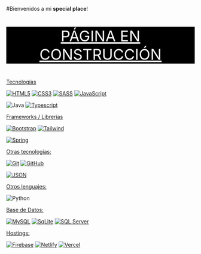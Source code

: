 #Bienvenidos a mi **special place**!

<p style="font-size: 40; color: white; background-color: black; text-align: center; text-decoration: underline;">PÁGINA EN CONSTRUCCIÓN</p>

<p style="text-decoration: underline;">Tecnologías</p>

[![HTML5](https://img.shields.io/badge/-HTML5-E34F26?style=plastic&logo=html5&logoColor=white&link=https://github.com/kildegaard)](https://github.com/kildegaard)
[![CSS3](https://img.shields.io/badge/-CSS3-1572B6?style=plastic&logo=css3&link=https://github.com/kildegaard)](https://github.com/kildegaard)
[![SASS](https://img.shields.io/badge/-SASS-CC6699?style=plastic&logo=SASS&logoColor=goldenrod&link=https://github.com/kildegaard)](https://github.com/kildegaard)
[![JavaScript](https://img.shields.io/badge/-JavaScript-black?style=plastic&logo=javascript&link=https://github.com/kildegaard)](https://github.com/kildegaard)

![Java](https://img.shields.io/badge/java-%23ED8B00.svg?style=plastic&logo=java&logoColor=white)
[![Typescript](https://img.shields.io/badge/-Typescript-black?style=plastic&logo=typescript&link=https://github.com/kildegaard)](https://github.com/kildegaard)

<p style="text-decoration: underline;">Frameworks / Librerías</p>

[![Bootstrap](https://img.shields.io/badge/-Bootstrap-563D7C?style=plastic&logo=bootstrap&logoColor=lightcoral&link=https://github.com/kildegaard)](https://github.com/kildegaard)
[![Tailwind](https://img.shields.io/badge/-Tailwind-563D7C?style=plastic&logo=tailwindcss&link=https://github.com/kildegaard)](https://github.com/kildegaard)

[![Spring](https://img.shields.io/badge/spring-%236DB33F.svg?style=plastic&logo=spring&logoColor=white&link=https://github.com/kildegaard)](https://github.com/kildegaard)

<p style="text-decoration: underline;">Otras tecnologías:</p>

[![Git](https://img.shields.io/badge/-Git-black?style=plastic&logo=git&link=https://github.com/kildegaard)](https://github.com/kildegaard) 
[![GitHub](https://img.shields.io/badge/-Github-black?style=plastic&logo=github&link=https://github.com/kildegaard)](https://github.com/kildegaard)

[![JSON](https://img.shields.io/badge/-json-02569B?style=plastic&logo=json&link=https://github.com/kildegaard)](https://github.com/kildegaard)

<p style="text-decoration: underline;">Otros lenguajes:</p>

![Python](https://img.shields.io/badge/python-3670A0?style=for-the-badge&logo=python&logoColor=ffdd54)

<p style="text-decoration: underline;">Base de Datos:</p>

[![MySQL](https://img.shields.io/badge/-MySQL-black?style=plastic&logo=mysql&logoColor=white&link=https://github.com/kildegaard)](https://github.com/kildegaard)
[![SqLite](https://img.shields.io/badge/-SQLite-black?style=plastic&logo=sqlite&logoColor=white&link=https://github.com/kildegaard)](https://github.com/kildegaard)
[![SQL Server](https://img.shields.io/badge/-SQL_Server-black?style=plastic&logo=microsoftsqlserver&logoColor=white&link=https://github.com/kildegaard)](https://github.com/kildegaard)

<p style="text-decoration: underline;">Hostings:</p>

[![Firebase](https://img.shields.io/badge/firebase-%23039BE5.svg?style=plastic&logo=firebase&link=https://github.com/kildegaard)](https://github.com/kildegaard)
[![Netlify](https://img.shields.io/badge/netlify-%23000000.svg?style=plastic&logo=netlify&logoColor=#00C7B7&link=https://github.com/kildegaard)](https://github.com/kildegaard)
[![Vercel](https://img.shields.io/badge/vercel-%23000000.svg?style=plastic&logo=vercel&logoColor=white&link=https://github.com/kildegaard)](https://github.com/kildegaard)
